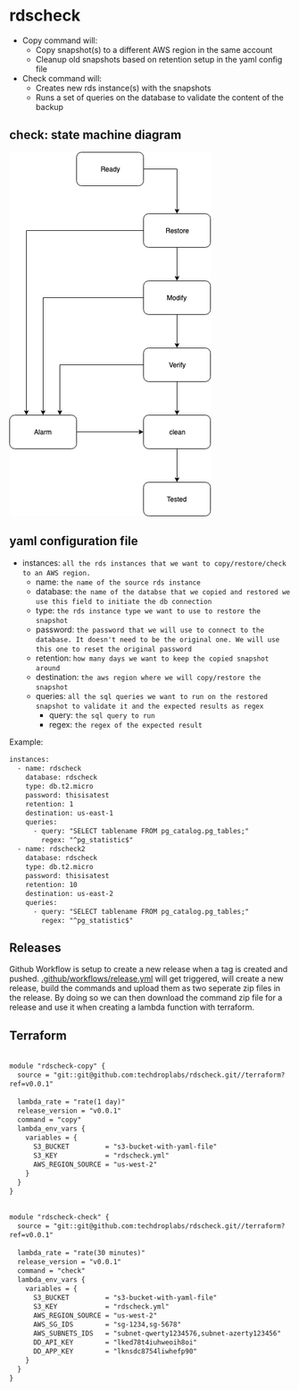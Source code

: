 # rdscheck
+ Copy command will:
    - Copy snapshot(s) to a different AWS region in the same account
    - Cleanup old snapshots based on retention setup in the yaml config file
+ Check command will:
    - Creates new rds instance(s) with the snapshots
    - Runs a set of queries on the database to validate the content of the backup


## check: state machine diagram

![state machine](/img/state-machine.png)

## yaml configuration file

+ instances: `all the rds instances that we want to copy/restore/check to an AWS region.`
    - name: `the name of the source rds instance`
    - database: `the name of the databse that we copied and restored we use this field to initiate the db connection`
    - type: `the rds instance type we want to use to restore the snapshot`
    - password: `the password that we will use to connect to the database. It doesn't need to be the original one. We will use this one to reset the original password`
    - retention: `how many days we want to keep the copied snapshot around`
    - destination: `the aws region where we will copy/restore the snapshot`
    - queries: `all the sql queries we want to run on the restored snapshot to validate it and the expected results as regex`
      - query: `the sql query to run`
      - regex: `the regex of the expected result`

Example:
```
instances:
  - name: rdscheck
    database: rdscheck
    type: db.t2.micro
    password: thisisatest
    retention: 1
    destination: us-east-1
    queries:
      - query: "SELECT tablename FROM pg_catalog.pg_tables;"
        regex: "^pg_statistic$"
  - name: rdscheck2
    database: rdscheck
    type: db.t2.micro
    password: thisisatest
    retention: 10
    destination: us-east-2
    queries:
      - query: "SELECT tablename FROM pg_catalog.pg_tables;"
        regex: "^pg_statistic$"
```

## Releases

Github Workflow is setup to create a new release when a tag is created and pushed.
[.github/workflows/release.yml](.github/workflows/release.yml) will get triggered, will create a new release, build the commands and upload them as two seperate zip files in the release.
By doing so we can then download the command zip file for a release and use it when creating a lambda function with terraform.

## Terraform

```hcl

module "rdscheck-copy" {
  source = "git::git@github.com:techdroplabs/rdscheck.git//terraform?ref=v0.0.1"

  lambda_rate = "rate(1 day)"
  release_version = "v0.0.1"
  command = "copy"
  lambda_env_vars {
    variables = {
      S3_BUCKET         = "s3-bucket-with-yaml-file"
      S3_KEY            = "rdscheck.yml"
      AWS_REGION_SOURCE = "us-west-2"
    }
  }
}

```

```hcl

module "rdscheck-check" {
  source = "git::git@github.com:techdroplabs/rdscheck.git//terraform?ref=v0.0.1"

  lambda_rate = "rate(30 minutes)"
  release_version = "v0.0.1"
  command = "check"
  lambda_env_vars {
    variables = {
      S3_BUCKET         = "s3-bucket-with-yaml-file"
      S3_KEY            = "rdscheck.yml"
      AWS_REGION_SOURCE = "us-west-2"
      AWS_SG_IDS        = "sg-1234,sg-5678"
      AWS_SUBNETS_IDS   = "subnet-qwerty1234576,subnet-azerty123456"
      DD_API_KEY        = "lked78t4iuhweoih8oi"
      DD_APP_KEY        = "lknsdc8754liwhefp90"
    }
  }
}

```
